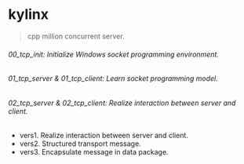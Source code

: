 # kylinx
> cpp million concurrent server.

###### 00_tcp_init: Initialize Windows socket programming environment.

###### 01_tcp_server & 01_tcp_client: Learn socket programming model.

###### 02_tcp_server & 02_tcp_client:  Realize interaction between server and client.

- vers1. Realize interaction between server and client.
- vers2. Structured transport message.
- vers3. Encapsulate message in data package.
